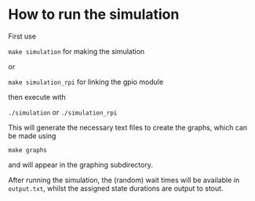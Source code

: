 # How to run the simulation
First use 

```make simulation``` for making the simulation

or 


```make simulation_rpi``` for linking the gpio module

then execute with

`./simulation` or `./simulation_rpi`


This will generate the necessary text files to create the graphs,
which can be made using 

```make graphs```

and will appear in the graphing subdirectory.


After running the simulation, the (random) wait times will be available in `output.txt`, whilst the assigned state durations are output to stout.


